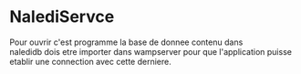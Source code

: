 # NalediServce

Pour ouvrir c'est programme la base de donnee contenu dans  
naledidb dois etre importer dans wampserver pour que l'application 
puisse etablir une connection avec cette derniere.




